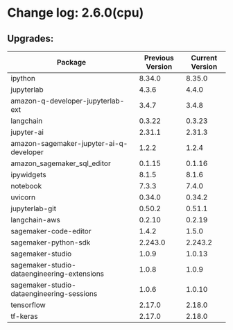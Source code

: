 # Change log: 2.6.0(cpu)

## Upgrades: 

Package | Previous Version | Current Version
---|---|---
ipython|8.34.0|8.35.0
jupyterlab|4.3.6|4.4.0
amazon-q-developer-jupyterlab-ext|3.4.7|3.4.8
langchain|0.3.22|0.3.23
jupyter-ai|2.31.1|2.31.3
amazon-sagemaker-jupyter-ai-q-developer|1.2.2|1.2.4
amazon_sagemaker_sql_editor|0.1.15|0.1.16
ipywidgets|8.1.5|8.1.6
notebook|7.3.3|7.4.0
uvicorn|0.34.0|0.34.2
jupyterlab-git|0.50.2|0.51.1
langchain-aws|0.2.10|0.2.19
sagemaker-code-editor|1.4.2|1.5.0
sagemaker-python-sdk|2.243.0|2.243.2
sagemaker-studio|1.0.9|1.0.13
sagemaker-studio-dataengineering-extensions|1.0.8|1.0.9
sagemaker-studio-dataengineering-sessions|1.0.6|1.0.10
tensorflow|2.17.0|2.18.0
tf-keras|2.17.0|2.18.0

